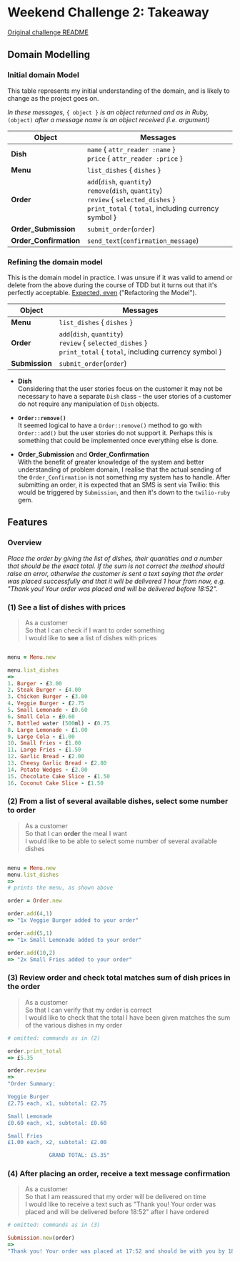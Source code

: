 # Weekend Challenge 2: Takeaway

[Original challenge README](challenge-README.md)

## Domain Modelling

### Initial domain Model

This table represents my initial understanding of the domain, and is likely to change as the project goes on.

_In these messages,_ `{ object }` _is an object returned and as in Ruby,_ `(object)` _after a message name is an object received (i.e. argument)_
  
| Object         | Messages                     |  
| -------------  | ---------------------------- |
| **Dish**           | `name` { `attr_reader :name` }<br>`price` { `attr_reader :price` } |  
| **Menu** | `list_dishes` { `dishes` }         |  
| **Order**          | `add`(`dish`, `quantity`)<br>`remove`(`dish`, `quantity`)<br>`review` { `selected_dishes` }<br>`print_total` { `total`, including currency symbol }    |  
| **Order_Submission** | `submit_order`(`order`) |  
| **Order_Confirmation** | `send_text`(`confirmation_message`)  |  
  
### Refining the domain model

This is the domain model in practice. I was unsure if it was valid to amend or delete from the above during the course of TDD but it turns out that it's perfectly acceptable. [Expected, even](https://www.scaledagileframework.com/domain-modeling/) ("Refactoring the Model").

| Object         | Messages                     |  
| -------------  | ---------------------------- |
| **Menu** | `list_dishes` { `dishes` }         |  
| **Order**          | `add`(`dish`, `quantity`)<br>`review` { `selected_dishes` }<br>`print_total` { `total`, including currency symbol }    |  
| **Submission** | `submit_order`(`order`) |  

- **Dish**  
Considering that the user stories focus on the customer it may not be necessary to have a separate `Dish` class - the user stories of a customer do not require any manipulation of `Dish` objects.  

- **`Order::remove()`**  
It seemed logical to have a `Order::remove()` method to go with `Order::add()` but the user stories do not support it. Perhaps this is something that could be implemented once everything else is done.

- **Order_Submission** and **Order_Confirmation**  
With the benefit of greater knowledge of the system and better understanding of problem domain, I realise that the actual sending of the `Order_Confirmation` is not something my system has to handle. After submitting an order, it is expected that an SMS is sent via Twilio: this would be triggered by `Submission`, and then it's down to the `twilio-ruby` gem.

## Features

### Overview

_Place the order by giving the list of dishes, their quantities and a number that should be the exact total. If the sum is not correct the method should raise an error, otherwise the customer is sent a text saying that the order was placed successfully and that it will be delivered 1 hour from now, e.g. "Thank you! Your order was placed and will be delivered before 18:52"._

### (1) See a list of dishes with prices

>As a customer  
So that I can check if I want to order something  
I would like to **see** a list of dishes with prices  
>

```ruby

menu = Menu.new

menu.list_dishes
=>
1. Burger - £3.00
2. Steak Burger - £4.00
3. Chicken Burger - £3.00
4. Veggie Burger - £2.75
5. Small Lemonade - £0.60
6. Small Cola - £0.60
7. Bottled water (500ml) - £0.75
8. Large Lemonade - £1.00
9. Large Cola - £1.00
10. Small Fries - £1.00
11. Large Fries - £1.50
12. Garlic Bread - £2.00
13. Cheesy Garlic Bread - £2.80
14. Potato Wedges - £2.00
15. Chocolate Cake Slice - £1.50
16. Coconut Cake Slice - £1.50

```

### (2) From a list of several available dishes, select some number to order

>As a customer  
So that I can **order** the meal I want  
I would like to be able to select some number of several available dishes

```ruby

menu = Menu.new
menu.list_dishes
=>
# prints the menu, as shown above

order = Order.new

order.add(4,1)
=> "1x Veggie Burger added to your order"

order.add(5,1)
=> "1x Small Lemonade added to your order"

order.add(10,2)
=> "2x Small Fries added to your order"

```

### (3) Review order and check total matches sum of dish prices in the order

>As a customer  
So that I can verify that my order is correct  
I would like to check that the total I have been given matches the sum of the various dishes in my order  

```ruby
# omitted: commands as in (2)

order.print_total
=> £5.35

order.review
=>
"Order Summary:

Veggie Burger
£2.75 each, x1, subtotal: £2.75

Small Lemonade
£0.60 each, x1, subtotal: £0.60

Small Fries
£1.00 each, x2, subtotal: £2.00

             GRAND TOTAL: £5.35"

```

### (4) After placing an order, receive a text message confirmation

>As a customer  
So that I am reassured that my order will be delivered on time  
I would like to receive a text such as "Thank you! Your order was placed and will be delivered before 18:52" after I have ordered  

```ruby
# omitted: commands as in (3)

Submission.new(order)
=>
"Thank you! Your order was placed at 17:52 and should be with you by 18:52."

```

